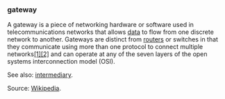 ### gateway

<p class="c8"><span>A gateway is a piece of </span><span>networking hardware</span><span>&nbsp;or software used in </span><span>telecommunications networks</span><span>&nbsp;that allows </span><span class="c2"><a class="c3" href="#h.o783ayrrkc6g">data</a></span><span>&nbsp;to flow from one discrete network to another. Gateways are distinct from </span><span class="c2"><a class="c3" href="#h.oqbqyf914pln">routers</a></span><span>&nbsp;or </span><span>switches</span><span>&nbsp;in that they communicate using more than one protocol to connect multiple networks</span><span class="c2 c22"><a class="c3" href="https://www.google.com/url?q=https://en.wikipedia.org/wiki/Gateway_(telecommunications)%23cite_note-1&amp;sa=D&amp;source=editors&amp;ust=1706779842675233&amp;usg=AOvVaw0rFqLKld_4bgFw724x9hae">[1]</a></span><span class="c2 c22"><a class="c3" href="https://www.google.com/url?q=https://en.wikipedia.org/wiki/Gateway_(telecommunications)%23cite_note-2&amp;sa=D&amp;source=editors&amp;ust=1706779842675455&amp;usg=AOvVaw1g67-OuyRfxLNP_Fl6HBPJ">[2]</a></span><span>&nbsp;and can operate at any of the seven layers of the </span><span>open systems interconnection</span><span class="c0">&nbsp;model (OSI).</span></p><p class="c8"><span>See also: </span><span class="c2"><a class="c3" href="#h.p89mgcb8dbec">intermediary</a></span><span class="c0">.</span></p><p class="c8"><span>Source: </span><span class="c2"><a class="c3" href="https://www.google.com/url?q=https://en.wikipedia.org/wiki/Gateway_(telecommunications)&amp;sa=D&amp;source=editors&amp;ust=1706779842676008&amp;usg=AOvVaw1rOQc4MFwNGPjC3OI2en10">Wikipedia</a></span><span class="c0">.</span></p>